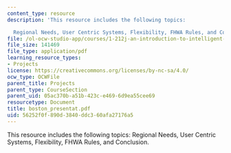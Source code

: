 ```yaml
---
content_type: resource
description: 'This resource includes the following topics:

  Regional Needs, User Centric Systems, Flexibility, FHWA Rules, and Conclusion.'
file: /ol-ocw-studio-app/courses/1-212j-an-introduction-to-intelligent-transportation-systems-spring-2005/56252f0f890d3840ddc360afa27176a5_boston_presentat.pdf
file_size: 141469
file_type: application/pdf
learning_resource_types:
- Projects
license: https://creativecommons.org/licenses/by-nc-sa/4.0/
ocw_type: OCWFile
parent_title: Projects
parent_type: CourseSection
parent_uid: 05ac370b-a51b-423c-e469-6d9ea55cee69
resourcetype: Document
title: boston_presentat.pdf
uid: 56252f0f-890d-3840-ddc3-60afa27176a5
---
```

This resource includes the following topics:
Regional Needs, User Centric Systems, Flexibility, FHWA Rules, and Conclusion.